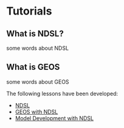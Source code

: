 # Tutorials

## What is NDSL?

some words about NDSL

## What is GEOS

some words about GEOS

The following lessons have been developed:

- [NDSL](./how_to_ndsl/ndsl_introduction.md)
- [GEOS with NDSL](./geos_with_ndsl/index.md)
- [Model Development with NDSL](./developing_with_ndsl/index.md)
